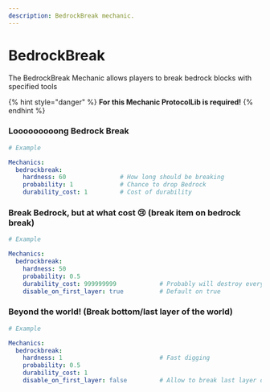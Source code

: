 ```yaml
---
description: BedrockBreak mechanic.
---
```


# BedrockBreak

The BedrockBreak Mechanic allows players to break bedrock blocks with specified tools

{% hint style="danger" %}
**For this Mechanic ProtocolLib is required!**
{% endhint %}

### Looooooooong Bedrock Break

```yaml
# Example

Mechanics:
  bedrockbreak:
    hardness: 60               # How long should be breaking
    probability: 1             # Chance to drop Bedrock
    durability_cost: 1         # Cost of durability
```

### Break Bedrock, but at what cost 😢 (break item on bedrock break)

```yaml
# Example

Mechanics:
  bedrockbreak:
    hardness: 50
    probability: 0.5                      
    durability_cost: 999999999            # Probably will destroy every created item
    disable_on_first_layer: true          # Default on true
```

### Beyond the world! (Break bottom/last layer of the world)

```yaml
# Example

Mechanics:
  bedrockbreak:
    hardness: 1                           # Fast digging
    probability: 0.5                      
    durability_cost: 1
    disable_on_first_layer: false         # Allow to break last layer of the bedrock
```
